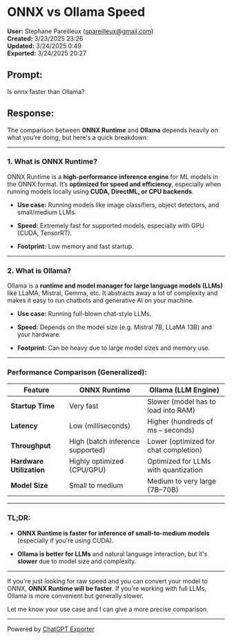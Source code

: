 # ONNX vs Ollama Speed

**User:** Stephane Pareilleux (spareilleux@gmail.com)  
**Created:** 3/23/2025 23:26  
**Updated:** 3/24/2025 0:49  
**Exported:** 3/24/2025 20:27  

## Prompt:
Is onnx faster than Ollama?

## Response:
The comparison between **ONNX Runtime** and **Ollama** depends heavily on what you're doing, but here's a quick breakdown:

* * *

### **1\. What is ONNX Runtime?**

ONNX Runtime is a **high-performance inference engine** for ML models in the ONNX format. It’s **optimized for speed and efficiency**, especially when running models locally using **CUDA, DirectML, or CPU backends**.

*   **Use case:** Running models like image classifiers, object detectors, and small/medium LLMs.
    
*   **Speed:** Extremely fast for supported models, especially with GPU (CUDA, TensorRT).
    
*   **Footprint:** Low memory and fast startup.
    

* * *

### **2\. What is Ollama?**

Ollama is a **runtime and model manager for large language models (LLMs)** like LLaMA, Mistral, Gemma, etc. It abstracts away a lot of complexity and makes it easy to run chatbots and generative AI on your machine.

*   **Use case:** Running full-blown chat-style LLMs.
    
*   **Speed:** Depends on the model size (e.g. Mistral 7B, LLaMA 13B) and your hardware.
    
*   **Footprint:** Can be heavy due to large model sizes and memory use.
    

* * *

### **Performance Comparison (Generalized):**

| Feature | ONNX Runtime | Ollama (LLM Engine) |
| --- | --- | --- |
| **Startup Time** | Very fast | Slower (model has to load into RAM) |
| **Latency** | Low (milliseconds) | Higher (hundreds of ms – seconds) |
| **Throughput** | High (batch inference supported) | Lower (optimized for chat completion) |
| **Hardware Utilization** | Highly optimized (CPU/GPU) | Optimized for LLMs with quantization |
| **Model Size** | Small to medium | Medium to very large (7B–70B) |

* * *

### TL;DR:

*   **ONNX Runtime is faster for inference of small-to-medium models** (especially if you're using CUDA).
    
*   **Ollama is better for LLMs** and natural language interaction, but it's **slower** due to model size and complexity.
    

* * *

If you're just looking for raw speed and you can convert your model to ONNX, **ONNX Runtime will be faster**. If you're working with full LLMs, Ollama is more convenient but generally slower.

Let me know your use case and I can give a more precise comparison.



---
Powered by [ChatGPT Exporter](https://www.chatgptexporter.com)